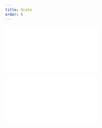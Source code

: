 ```yaml
---
title: Scale
order: 6
---
```


<embed src="@/docs/common/style.md"></embed>

<embed src="@/docs/common/layer/scale.md"></embed>
